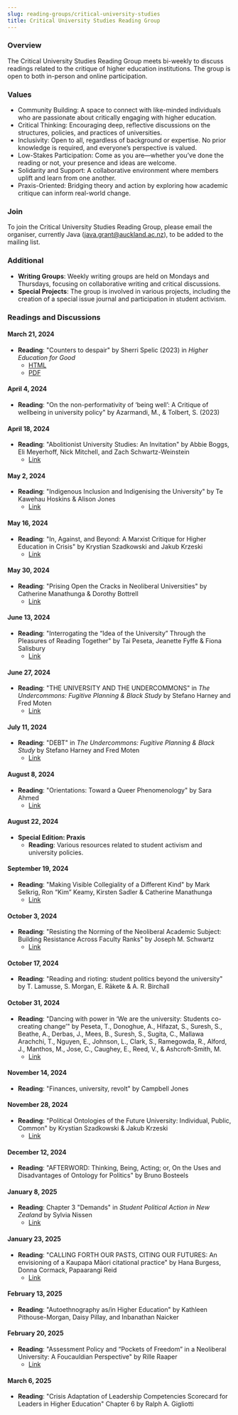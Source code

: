 ```yaml
---
slug: reading-groups/critical-university-studies
title: Critical University Studies Reading Group
---
```


### Overview
The Critical University Studies Reading Group meets bi-weekly to discuss readings related to the critique of higher education institutions. The group is open to both in-person and online participation.

### Values
- Community Building: A space to connect with like-minded individuals who are passionate about critically engaging with higher education.
- Critical Thinking: Encouraging deep, reflective discussions on the structures, policies, and practices of universities.
- Inclusivity: Open to all, regardless of background or expertise. No prior knowledge is required, and everyone’s perspective is valued.
- Low-Stakes Participation: Come as you are—whether you’ve done the reading or not, your presence and ideas are welcome.
- Solidarity and Support: A collaborative environment where members uplift and learn from one another.
- Praxis-Oriented: Bridging theory and action by exploring how academic critique can inform real-world change.

### Join
To join the Critical University Studies Reading Group, please email the organiser, currently Java ([java.grant@auckland.ac.nz](mailto:java.grant@auckland.ac.nz)), to be added to the mailing list.
 
### Additional
- **Writing Groups**: Weekly writing groups are held on Mondays and Thursdays, focusing on collaborative writing and critical discussions.
- **Special Projects**: The group is involved in various projects, including the creation of a special issue journal and participation in student activism.

### Readings and Discussions

#### March 21, 2024
- **Reading**: "Counters to despair" by Sherri Spelic (2023) in *Higher Education for Good*
  - [HTML](https://books.openbookpublishers.com/10.11647/obp.0363/ch2.xhtml)
  - [PDF](https://books.openbookpublishers.com/10.11647/obp.0363.02.pdf)

#### April 4, 2024
- **Reading**: "On the non-performativity of ‘being well’: A Critique of wellbeing in university policy" by Azarmandi, M., & Tolbert, S. (2023)

#### April 18, 2024
- **Reading**: "Abolitionist University Studies: An Invitation" by Abbie Boggs, Eli Meyerhoff, Nick Mitchell, and Zach Schwartz-Weinstein
  - [Link](https://viewpointmag.com/2022/01/19/abolitionist-university-studies-an-invitation/)

#### May 2, 2024
- **Reading**: "Indigenous Inclusion and Indigenising the University" by Te Kawehau Hoskins & Alison Jones
  - [Link](https://link.springer.com/article/10.1007/s40841-022-00264-1)

#### May 16, 2024
- **Reading**: "In, Against, and Beyond: A Marxist Critique for Higher Education in Crisis" by Krystian Szadkowski and Jakub Krzeski
  - [Link](https://www-tandfonline-com.ezproxy.auckland.ac.nz/doi/pdf/10.1080/02691728.2019.1638465)

#### May 30, 2024
- **Reading**: "Prising Open the Cracks in Neoliberal Universities" by Catherine Manathunga & Dorothy Bottrell
  - [Link](https://link-springer-com.ezproxy.auckland.ac.nz/book/10.1007/978-3-319-95834-7)

#### June 13, 2024
- **Reading**: "Interrogating the “Idea of the University” Through the Pleasures of Reading Together" by Tai Peseta, Jeanette Fyffe & Fiona Salisbury
  - [Link](https://link-springer-com.ezproxy.auckland.ac.nz/chapter/10.1007/978-3-319-95834-7_10)

#### June 27, 2024
- **Reading**: "THE UNIVERSITY AND THE UNDERCOMMONS" in *The Undercommons: Fugitive Planning & Black Study* by Stefano Harney and Fred Moten
  - [Link](https://www.minorcompositions.info/wp-content/uploads/2013/04/undercommons-web.pdf)

#### July 11, 2024
- **Reading**: "DEBT" in *The Undercommons: Fugitive Planning & Black Study* by Stefano Harney and Fred Moten
  - [Link](https://www.minorcompositions.info/wp-content/uploads/2013/04/undercommons-web.pdf)

#### August 8, 2024
- **Reading**: "Orientations: Toward a Queer Phenomenology" by Sara Ahmed
  - [Link](https://static1.squarespace.com/static/58ad660603596eec00ce71a3/t/58bec800b8a79b7c599de24a/1488898050432/Orientations+Toward+a+Queer+Phenomenology.pdf)

#### August 22, 2024
- **Special Edition: Praxis**
  - **Reading**: Various resources related to student activism and university policies.

#### September 19, 2024
- **Reading**: "Making Visible Collegiality of a Different Kind" by Mark Selkrig, Ron “Kim” Keamy, Kirsten Sadler & Catherine Manathunga
  - [Link](https://link.springer.com/chapter/10.1007/978-3-319-95834-7_12)

#### October 3, 2024
- **Reading**: "Resisting the Norming of the Neoliberal Academic Subject: Building Resistance Across Faculty Ranks" by Joseph M. Schwartz
  - [Link](https://link.springer.com/chapter/10.1007/978-3-319-95834-7_4)

#### October 17, 2024
- **Reading**: "Reading and rioting: student politics beyond the university" by T. Lamusse, S. Morgan, E. Rākete & A. R. Birchall

#### October 31, 2024
- **Reading**: "Dancing with power in ‘We are the university: Students co-creating change’" by Peseta, T., Donoghue, A., Hifazat, S., Suresh, S., Beathe, A., Derbas, J., Mees, B., Suresh, S., Sugita, C., Mallawa Arachchi, T., Nguyen, E., Johnson, L., Clark, S., Ramegowda, R., Alford, J., Manthos, M., Jose, C., Caughey, E., Reed, V., & Ashcroft-Smith, M.
  - [Link](https://ro.uow.edu.au/cgi/viewcontent.cgi?article=2532&context=jutlp)

#### November 14, 2024
- **Reading**: "Finances, university, revolt" by Campbell Jones

#### November 28, 2024
- **Reading**: "Political Ontologies of the Future University: Individual, Public, Common" by Krystian Szadkowski & Jakub Krzeski
  - [Link](https://www.ingentaconnect.com/content/plg/ptihe/2019/00000001/00000003/art00003)

#### December 12, 2024
- **Reading**: "AFTERWORD: Thinking, Being, Acting; or, On the Uses and Disadvantages of Ontology for Politics" by Bruno Bosteels

#### January 8, 2025
- **Reading**: Chapter 3 "Demands" in *Student Political Action in New Zealand* by Sylvia Nissen
  - [Link](https://bwbtextscollection-bwb-co-nz.ap1.proxy.openathens.net/collection-books/9781988533919/demands)

#### January 23, 2025
- **Reading**: "CALLING FORTH OUR PASTS, CITING OUR FUTURES: An envisioning of a Kaupapa Māori citational practice" by Hana Burgess, Donna Cormack, Papaarangi Reid
  - [Link](https://journal.mai.ac.nz/system/files/MAI%20Jrnl%202021_V10_I1_Burgess_FINAL.pdf)

#### February 13, 2025
- **Reading**: "Autoethnography as/in Higher Education" by Kathleen Pithouse-Morgan, Daisy Pillay, and Inbanathan Naicker

#### February 20, 2025
- **Reading**: "Assessment Policy and “Pockets of Freedom” in a Neoliberal University: A Foucauldian Perspective" by Rille Raaper
  - [Link](https://link.springer.com/chapter/10.1007/978-3-319-95834-7_8)

#### March 6, 2025
- **Reading**: "Crisis Adaptation of Leadership Competencies Scorecard for Leaders in Higher Education" Chapter 6 by Ralph A. Gigliotti